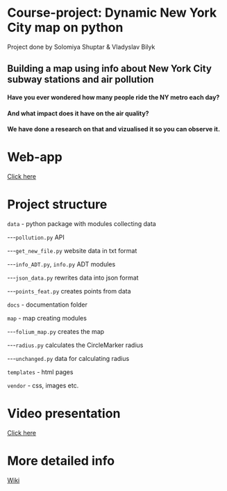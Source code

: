 # Course-project: Dynamic New York City map on python
Project done by Solomiya Shuptar & Vladyslav Bilyk

Building a map using info about New York City subway stations and air pollution
------

#### Have you ever wondered how many people ride the NY metro each day?

#### And what impact does it have on the air quality?

#### We have done a research on that and vizualised it so you can observe it.


Web-app
======
[Click here](http://vladbilyk.pythonanywhere.com/)

Project structure
======

`data` - python package with modules collecting data

---`pollution.py` API

---`get_new_file.py` website data in txt format

---`info_ADT.py`, `info.py` ADT modules

---`json_data.py` rewrites data into json format

---`points_feat.py` creates points from data

`docs` - documentation folder

`map` - map creating modules

---`folium_map.py` creates the map

---`radius.py` calculates the CircleMarker radius

---`unchanged.py` data for calculating radius

`templates` - html pages

`vendor` - css, images etc.

Video presentation
======
[Click here](https://www.youtube.com/watch?v=s1UrBzjxyYM&feature=youtu.be)

More detailed info
======
[Wiki](https://github.com/soliashuptar/Course-project/wiki)
